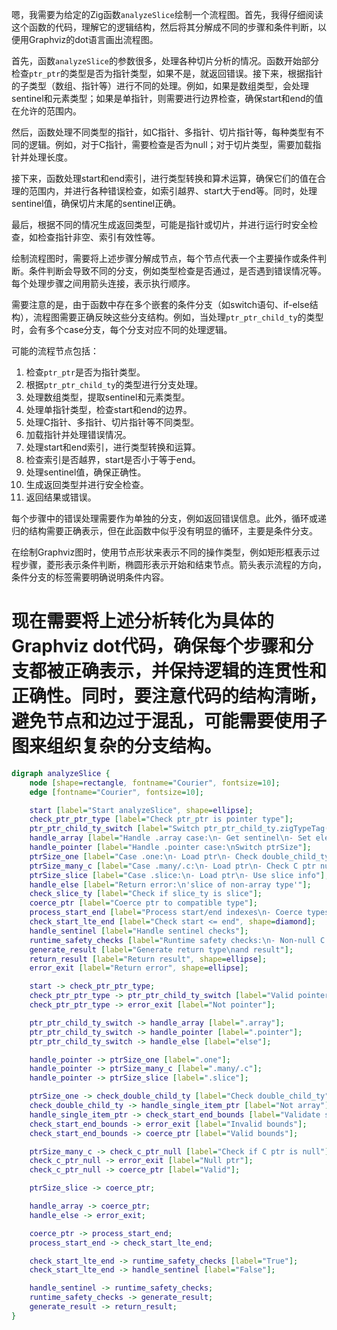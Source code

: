 嗯，我需要为给定的Zig函数`analyzeSlice`绘制一个流程图。首先，我得仔细阅读这个函数的代码，理解它的逻辑结构，然后将其分解成不同的步骤和条件判断，以便用Graphviz的dot语言画出流程图。

首先，函数`analyzeSlice`的参数很多，处理各种切片分析的情况。函数开始部分检查`ptr_ptr`的类型是否为指针类型，如果不是，就返回错误。接下来，根据指针的子类型（数组、指针等）进行不同的处理。例如，如果是数组类型，会处理sentinel和元素类型；如果是单指针，则需要进行边界检查，确保start和end的值在允许的范围内。

然后，函数处理不同类型的指针，如C指针、多指针、切片指针等，每种类型有不同的逻辑。例如，对于C指针，需要检查是否为null；对于切片类型，需要加载指针并处理长度。

接下来，函数处理start和end索引，进行类型转换和算术运算，确保它们的值在合理的范围内，并进行各种错误检查，如索引越界、start大于end等。同时，处理sentinel值，确保切片末尾的sentinel正确。

最后，根据不同的情况生成返回类型，可能是指针或切片，并进行运行时安全检查，如检查指针非空、索引有效性等。

绘制流程图时，需要将上述步骤分解成节点，每个节点代表一个主要操作或条件判断。条件判断会导致不同的分支，例如类型检查是否通过，是否遇到错误情况等。每个处理步骤之间用箭头连接，表示执行顺序。

需要注意的是，由于函数中存在多个嵌套的条件分支（如switch语句、if-else结构），流程图需要正确反映这些分支结构。例如，当处理`ptr_ptr_child_ty`的类型时，会有多个case分支，每个分支对应不同的处理逻辑。

可能的流程节点包括：
1. 检查`ptr_ptr`是否为指针类型。
2. 根据`ptr_ptr_child_ty`的类型进行分支处理。
3. 处理数组类型，提取sentinel和元素类型。
4. 处理单指针类型，检查start和end的边界。
5. 处理C指针、多指针、切片指针等不同类型。
6. 加载指针并处理错误情况。
7. 处理start和end索引，进行类型转换和运算。
8. 检查索引是否越界，start是否小于等于end。
9. 处理sentinel值，确保正确性。
10. 生成返回类型并进行安全检查。
11. 返回结果或错误。

每个步骤中的错误处理需要作为单独的分支，例如返回错误信息。此外，循环或递归的结构需要正确表示，但在此函数中似乎没有明显的循环，主要是条件分支。

在绘制Graphviz图时，使用节点形状来表示不同的操作类型，例如矩形框表示过程步骤，菱形表示条件判断，椭圆形表示开始和结束节点。箭头表示流程的方向，条件分支的标签需要明确说明条件内容。

现在需要将上述分析转化为具体的Graphviz dot代码，确保每个步骤和分支都被正确表示，并保持逻辑的连贯性和正确性。同时，要注意代码的结构清晰，避免节点和边过于混乱，可能需要使用子图来组织复杂的分支结构。
================================================
```dot
digraph analyzeSlice {
    node [shape=rectangle, fontname="Courier", fontsize=10];
    edge [fontname="Courier", fontsize=10];

    start [label="Start analyzeSlice", shape=ellipse];
    check_ptr_ptr_type [label="Check ptr_ptr is pointer type"];
    ptr_ptr_child_ty_switch [label="Switch ptr_ptr_child_ty.zigTypeTag()", shape=diamond];
    handle_array [label="Handle .array case:\n- Get sentinel\n- Set elem_ty"];
    handle_pointer [label="Handle .pointer case:\nSwitch ptrSize"];
    ptrSize_one [label="Case .one:\n- Load ptr\n- Check double_child_ty"];
    ptrSize_many_c [label="Case .many/.c:\n- Load ptr\n- Check C ptr null"];
    ptrSize_slice [label="Case .slice:\n- Load ptr\n- Use slice info"];
    handle_else [label="Return error:\n'slice of non-array type'"];
    check_slice_ty [label="Check if slice_ty is slice"];
    coerce_ptr [label="Coerce ptr to compatible type"];
    process_start_end [label="Process start/end indexes\n- Coerce types\n- Arithmetic checks"];
    check_start_lte_end [label="Check start <= end", shape=diamond];
    handle_sentinel [label="Handle sentinel checks"];
    runtime_safety_checks [label="Runtime safety checks:\n- Non-null C ptr\n- Bounds checks"];
    generate_result [label="Generate return type\nand result"];
    return_result [label="Return result", shape=ellipse];
    error_exit [label="Return error", shape=ellipse];

    start -> check_ptr_ptr_type;
    check_ptr_ptr_type -> ptr_ptr_child_ty_switch [label="Valid pointer"];
    check_ptr_ptr_type -> error_exit [label="Not pointer"];

    ptr_ptr_child_ty_switch -> handle_array [label=".array"];
    ptr_ptr_child_ty_switch -> handle_pointer [label=".pointer"];
    ptr_ptr_child_ty_switch -> handle_else [label="else"];

    handle_pointer -> ptrSize_one [label=".one"];
    handle_pointer -> ptrSize_many_c [label=".many/.c"];
    handle_pointer -> ptrSize_slice [label=".slice"];

    ptrSize_one -> check_double_child_ty [label="Check double_child_ty"];
    check_double_child_ty -> handle_single_item_ptr [label="Not array"];
    handle_single_item_ptr -> check_start_end_bounds [label="Validate start/end"];
    check_start_end_bounds -> error_exit [label="Invalid bounds"];
    check_start_end_bounds -> coerce_ptr [label="Valid bounds"];

    ptrSize_many_c -> check_c_ptr_null [label="Check if C ptr is null"];
    check_c_ptr_null -> error_exit [label="Null ptr"];
    check_c_ptr_null -> coerce_ptr [label="Valid"];

    ptrSize_slice -> coerce_ptr;

    handle_array -> coerce_ptr;
    handle_else -> error_exit;

    coerce_ptr -> process_start_end;
    process_start_end -> check_start_lte_end;

    check_start_lte_end -> runtime_safety_checks [label="True"];
    check_start_lte_end -> handle_sentinel [label="False"];

    handle_sentinel -> runtime_safety_checks;
    runtime_safety_checks -> generate_result;
    generate_result -> return_result;
}
```